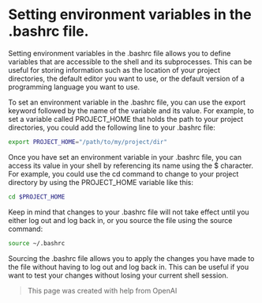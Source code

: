 # Setting environment variables in the .bashrc file.

Setting environment variables in the .bashrc file allows you to define variables that are accessible to the shell and its subprocesses. This can be useful for storing information such as the location of your project directories, the default editor you want to use, or the default version of a programming language you want to use.

To set an environment variable in the .bashrc file, you can use the export keyword followed by the name of the variable and its value. For example, to set a variable called PROJECT_HOME that holds the path to your project directories, you could add the following line to your .bashrc file:

```bash
export PROJECT_HOME="/path/to/my/project/dir"
```

Once you have set an environment variable in your .bashrc file, you can access its value in your shell by referencing its name using the $ character. For example, you could use the cd command to change to your project directory by using the PROJECT_HOME variable like this:

```bash
cd $PROJECT_HOME
```

Keep in mind that changes to your .bashrc file will not take effect until you either log out and log back in, or you source the file using the source command:

```bash
source ~/.bashrc
```

Sourcing the .bashrc file allows you to apply the changes you have made to the file without having to log out and log back in. This can be useful if you want to test your changes without losing your current shell session.

> This page was created with help from OpenAI